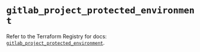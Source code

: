 # `gitlab_project_protected_environment`

Refer to the Terraform Registry for docs: [`gitlab_project_protected_environment`](https://registry.terraform.io/providers/gitlabhq/gitlab/17.8.0/docs/resources/project_protected_environment).
